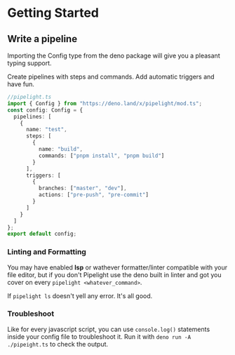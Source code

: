 # Getting Started

## Write a pipeline

Importing the Config type from the deno package will give you a pleasant typing support.

Create pipelines with steps and commands.
Add automatic triggers and have fun.

```ts
//pipelight.ts
import { Config } from "https://deno.land/x/pipelight/mod.ts";
const config: Config = {
  pipelines: [
    {
      name: "test",
      steps: [
        {
          name: "build",
          commands: ["pnpm install", "pnpm build"]
        }
      ],
      triggers: [
        {
          branches: ["master", "dev"],
          actions: ["pre-push", "pre-commit"]
        }
      ]
    }
  ]
};
export default config;
```

### Linting and Formatting

You may have enabled **lsp** or wathever formatter/linter compatible with your file editor, but if you don't
Pipelight use the deno built in linter and got you cover on every `pipelight <whatever_command>`.

If `pipelight ls` doesn't yell any error. It's all good.

### Troubleshoot

Like for every javascript script, you can use `console.log()` statements inside your config file to troubleshoot it.
Run it with `deno run -A ./pipeight.ts` to check the output.
